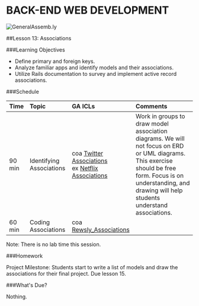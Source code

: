 BACK-END WEB DEVELOPMENT
============================

![GeneralAssemb.ly](https://github.com/generalassembly/ga-ruby-on-rails-for-devs/raw/master/images/ga.png "GeneralAssemb.ly")


##Lesson 13: Associations



###Learning Objectives


*	Define primary and foreign keys.
*	Analyze familiar apps and identify models and their associations.
*	Utilize Rails documentation to survey and implement active record associations. 

###Schedule


| Time        | Topic| GA ICLs| Comments |
| ------------- |:-------------|:-------------------|:-------------------|
| 90 min | Identifying Associations | coa [Twitter Associations](instr_code_demo_notes.md) <br> ex [Netflix Associations](instr_exercise_notes.md) | Work in groups to draw model association diagrams. We will not focus on ERD or UML diagrams. This exercise should be free form. Focus is on understanding, and drawing will help students understand associations. | 
| 60 min | Coding Associations | coa [Rewsly_Associations](instr_code_demo_notes.md) | | 
 

Note: There is no lab time this session. 


###Homework

Project Milestone: Students start to write a list of models and draw the associations for their final project. Due lesson 15.


###What's Due? 

Nothing.

